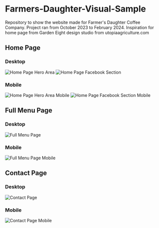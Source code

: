 # Farmers-Daughter-Visual-Sample
Repository to show the website made for Farmer's Daughter Coffee Company. Project ran from October 2023 to February 2024. 
Inspiration for home page from Garden Eight design studio from utopiaagriculture.com

## Home Page ##
### Desktop ###
![Home Page Hero Area](/homePageScreen.png)
![Home Page Facebook Section](/facebookSection.png)
### Mobile ### 
![Home Page Hero Area Mobile](/mobileHomePage.png)
![Home Page Facebook Section Mobile](/mobileFacebook.png)

## Full Menu Page ##
### Desktop ###
![Full Menu Page](/fullMenuPage.png)
### Mobile ###
![Full Menu Page Mobile](/mobileFullMenu.png)

## Contact Page ##
### Desktop ###
![Contact Page](/contactUsPage.png)
### Mobile ###
![Contact Page Mobile](/mobileContactUs.png)
